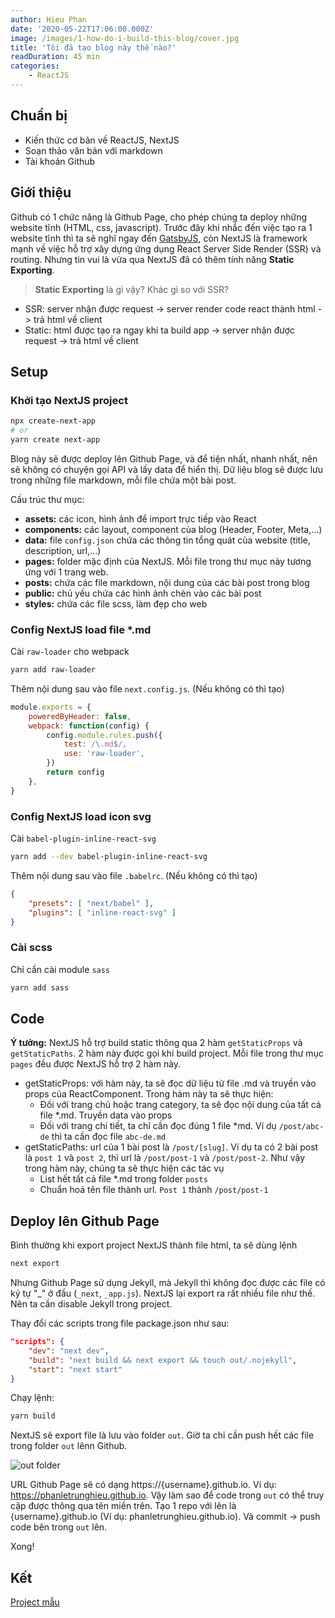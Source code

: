 ```yaml
---
author: Hieu Phan
date: '2020-05-22T17:06:00.000Z'
image: /images/1-how-do-i-build-this-blog/cover.jpg
title: 'Tôi đã tạo blog này thế nào?'
readDuration: 45 min
categories:
    - ReactJS
---
```


## Chuẩn bị
- Kiến thức cơ bản về ReactJS, NextJS
- Soạn thảo văn bản với markdown
- Tài khoản Github

## Giới thiệu
Github có 1 chức năng là Github Page, cho phép chúng ta deploy những website tĩnh (HTML, css, javascript). Trước đây khi nhắc đến việc tạo ra 1 website tĩnh thì ta sẽ nghĩ ngay đến [GatsbyJS](https://www.gatsbyjs.org), còn NextJS là framework mạnh về việc hỗ trợ xây dựng ứng dụng React Server Side Render (SSR) và routing. Nhưng tin vui là vừa qua NextJS đã có thêm tính năng **Static Exporting**.

> **Static Exporting** là gì vậy? Khác gì so với SSR?
- SSR: server nhận được request -> server render code react thành html -> trả html về client
- Static: html được tạo ra ngay khi ta build app -> server nhận được request -> trả html về client

## Setup

### Khởi tạo NextJS project

```bash
npx create-next-app
# or
yarn create next-app
```

Blog này sẽ được deploy lên Github Page, và để tiện nhất, nhanh nhất, nên sẽ không có chuyện gọi API và lấy data để hiển thị. Dữ liệu blog sẽ được lưu trong những file markdown, mỗi file chứa một bài post.

Cấu trúc thư mục:
- **assets:** các icon, hình ảnh để import trực tiếp vào React
- **components:** các layout, component của blog (Header, Footer, Meta,...)
- **data:** file `config.json` chứa các thông tin tổng quát của website (title, description, url,...)
- **pages:** folder mặc định của NextJS. Mỗi file trong thư mục này tương ứng với 1 trang web.
- **posts:** chứa các file markdown, nội dung của các bài post trong blog
- **public:** chủ yếu chứa các hình ảnh chèn vào các bài post
- **styles:** chứa các file scss, làm đẹp cho web

### Config NextJS load file *.md

Cài `raw-loader` cho webpack
```bash
yarn add raw-loader
```

Thêm nội dung sau vào file `next.config.js`. (Nếu không có thì tạo)

```js
module.exports = {
    poweredByHeader: false,
    webpack: function(config) {
        config.module.rules.push({
            test: /\.md$/,
            use: 'raw-loader',
        })
        return config
    },
}
```

### Config NextJS load icon svg

Cài `babel-plugin-inline-react-svg`
```bash
yarn add --dev babel-plugin-inline-react-svg
```

Thêm nội dung sau vào file `.babelrc`. (Nếu không có thì tạo)

```json
{
    "presets": [ "next/babel" ],
    "plugins": [ "inline-react-svg" ]
}
```

### Cài scss

Chỉ cần cài module `sass`

```bash
yarn add sass
```

## Code
**Ý tưởng:** NextJS hỗ trợ build static thông qua 2 hàm `getStaticProps` và `getStaticPaths`. 2 hàm này được gọi khi build project. Mỗi file trong thư mục `pages` đều được NextJS hỗ trợ 2 hàm này. 

- getStaticProps: với hàm này, ta sẽ đọc dữ liệu từ file .md và truyền vào props của ReactComponent. Trong hàm này ta sẽ thực hiện:
    - Đối với trang chủ hoặc trang category, ta sẽ đọc nội dung của tất cả file *.md. Truyền data vào props
    - Đối với trang chi tiết, ta chỉ cần đọc đúng 1 file *md. Ví dụ `/post/abc-de` thì ta cần đọc file `abc-de.md`
- getStaticPaths: url của 1 bài post là `/post/[slug]`. Ví dụ ta có 2 bài post là `post 1` và `post 2`, thì url là `/post/post-1` và `/post/post-2`. Như vậy trong hàm này, chúng ta sẽ thực hiện các tác vụ
    - List hết tất cả file *.md trong folder `posts`
    - Chuẩn hoá tên file thành url. `Post 1` thành `/post/post-1`

## Deploy lên Github Page

Bình thường khi export project NextJS thành file html, ta sẽ dùng lệnh

```bash
next export
```

Nhưng Github Page sử dụng Jekyll, mà Jekyll thì không đọc được các file có ký tự "_" ở đầu (`_next`, `_app.js`). NextJS lại export ra rất nhiều file như thế. Nên ta cần disable Jekyll trong project.

Thay đổi các scripts trong file package.json như sau:
```json
"scripts": {
    "dev": "next dev",
    "build": "next build && next export && touch out/.nojekyll",
    "start": "next start"
}
```

Chạy lệnh:
```bash
yarn build
```

NextJS sẽ export file là lưu vào folder `out`. Giờ ta chỉ cần push hết các file trong folder `out` lênn Github.

![out folder](/images/1-how-do-i-build-this-blog/out-folder.png)

URL Github Page sẽ có dạng https://{username}.github.io. Ví dụ: https://phanletrunghieu.github.io.
Vậy làm sao để code trong `out` có thể truy cập được thông qua tên miền trên.
Tạo 1 repo với lên là {username}.github.io (Ví dụ: phanletrunghieu.github.io). Và commit -> push code bên trong `out` lên.

Xong!

## Kết

[Project mẫu](https://github.com/phanletrunghieu/myblog)
